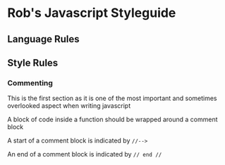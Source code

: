 # Rob's Javascript Styleguide

## Language Rules

## Style Rules

### Commenting
This is the first section as it is one of the most important and sometimes overlooked aspect when writing javascript

A block of code inside a function should be wrapped around a comment block

A start of a comment block is indicated by `//-->` 

An end of a comment block is indicated by `// end //`
